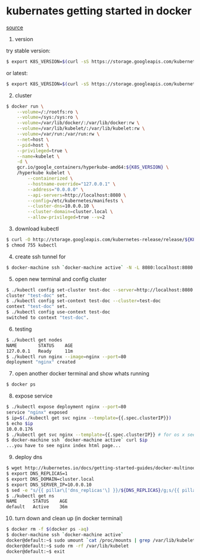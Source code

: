 kubernates getting started in docker
====================================

[source](http://kubernetes.io/docs/getting-started-guides/docker/)

1. version

try stable version:

```sh
$ export K8S_VERSION=$(curl -sS https://storage.googleapis.com/kubernetes-release/release/stable.txt)
```

or latest:

```sh
$ export K8S_VERSION=$(curl -sS https://storage.googleapis.com/kubernetes-release/release/latest.txt)
```

2. cluster

```sh
$ docker run \
    --volume=/:/rootfs:ro \
    --volume=/sys:/sys:ro \
    --volume=/var/lib/docker/:/var/lib/docker:rw \
    --volume=/var/lib/kubelet/:/var/lib/kubelet:rw \
    --volume=/var/run:/var/run:rw \
    --net=host \
    --pid=host \
    --privileged=true \
    --name=kubelet \
    -d \
    gcr.io/google_containers/hyperkube-amd64:${K8S_VERSION} \
    /hyperkube kubelet \
        --containerized \
        --hostname-override="127.0.0.1" \
        --address="0.0.0.0" \
        --api-servers=http://localhost:8080 \
        --config=/etc/kubernetes/manifests \
        --cluster-dns=10.0.0.10 \
        --cluster-domain=cluster.local \
        --allow-privileged=true --v=2
```

3. download kubectl

```sh
$ curl -O http://storage.googleapis.com/kubernetes-release/release/${K8S_VERSION}/bin/darwin/amd64/kubectl
$ chmod 755 kubectl
```

4. create ssh tunnel for

```sh
$ docker-machine ssh `docker-machine active` -N -L 8080:localhost:8080
```

5. open new terminal and config cluster

```sh
$ ./kubectl config set-cluster test-doc --server=http://localhost:8080
cluster "test-doc" set.
$ ./kubectl config set-context test-doc --cluster=test-doc
context "test-doc" set.
$ ./kubectl config use-context test-doc
switched to context "test-doc".
```

6. testing

```sh
$ ./kubectl get nodes
NAME        STATUS    AGE
127.0.0.1   Ready     11m
$ ./kubectl run nginx --image=nginx --port=80
deployment "nginx" created
```

7. open another docker terminal and show whats running

```sh
$ docker ps
```

8. expose service

```sh
$ ./kubectl expose deployment nginx --port=80
service "nginx" exposed
$ ip=$(./kubectl get svc nginx --template={{.spec.clusterIP}})
$ echo $ip
10.0.0.176
$ ./kubectl get svc nginx --template={{.spec.clusterIP}} # for os x see at the below
$ docker-machine ssh `docker-machine active` curl $ip
...you have to see nginx index html page...
```

9. deploy dns

```sh
$ wget http://kubernetes.io/docs/getting-started-guides/docker-multinode/skydns.yaml.in
$ export DNS_REPLICAS=1
$ export DNS_DOMAIN=cluster.local
$ export DNS_SERVER_IP=10.0.0.10
$ sed -e "s/{{ pillar\['dns_replicas'\] }}/${DNS_REPLICAS}/g;s/{{ pillar\['dns_domain'\] }}/${DNS_DOMAIN}/g;s/{{ pillar\['dns_server'\] }}/${DNS_SERVER_IP}/g" skydns.yaml.in > ./skydns.yaml
$ ./kubectl get ns
NAME      STATUS    AGE
default   Active    36m
```

10. turn down and clean up (in docker terminal)

```sh
$ docker rm -f $(docker ps -aq)
$ docker-machine ssh `docker-machine active`
docker@default:~$ sudo umount `cat /proc/mounts | grep /var/lib/kubelet | awk '{print $2}'`
docker@default:~$ sudo rm -rf /var/lib/kubelet
docker@default:~$ exit
```
